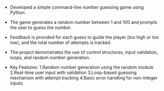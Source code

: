- Developed a simple command-line number guessing game using Python. 
- The game generates a random number between 1 and 100 and prompts the user to guess the number. 
- Feedback is provided for each guess to guide the player (too high or too low), and the total number of attempts is tracked. 
- The project demonstrates the use of control structures, input validation, loops, and random number generation.

- Key Features:
  1.Random number generation using the random module
  2.Real-time user input with validation
  3.Loop-based guessing mechanism with attempt tracking
  4.Basic error handling for non-integer inputs
